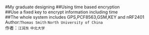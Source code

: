 #My graduate designing
##Using time based encryption<br>
##Use a fixed key to encrypt information including time<br>
##The whole system includes GPS,PCF8563,GSM,KEY and nRF2401<br>
Author:`Thomas Smith` `North University of China`<br>
作者：`江润东` `中北大学`
